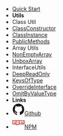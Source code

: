 - [Quick Start](quickstart.md)
- **Utils**
- Class Util
- [ClassConstructor](ClassUtils/ClassConstructor.md)
- [ClassInstance](ClassUtils/ClassInstance.md)
- [PublicMethods](ClassUtils/PublicMethods.md)
- Array Utils
- [NonEmptyArray](ArrayUtils/NonEmptyArray.md)
- [UnboxArray](ArrayUtils/UnboxArray.md)
- InterfaceUtils
- [DeepReadOnly](InterfaceUtils/DeepReadOnly.md)
- [KeysOfType](InterfaceUtils/KeysOfType.md)
- [OverrideInterface](InterfaceUtils/OverrideInterface.md)
- [OmitByValueType](InterfaceUtils/OmitByValueType.md)
- **Links**
- [![Github](assets/img/github.svg)Github](https://github.com/Bryan-Herrera-DEV/typescript-common-utils/)
- [![NPM](assets/img/npm.svg)NPM](https://www.npmjs.com/package/typescript-dev-utils)
